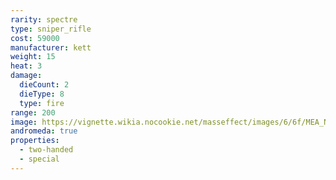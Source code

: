 ```yaml
---
rarity: spectre
type: sniper_rifle
cost: 59000
manufacturer: kett
weight: 15
heat: 3
damage:
  dieCount: 2
  dieType: 8
  type: fire
range: 200
image: https://vignette.wikia.nocookie.net/masseffect/images/6/6f/MEA_Naladen_MP.png/revision/latest?cb=20180602004109
andromeda: true
properties:
  - two-handed
  - special
---
```

